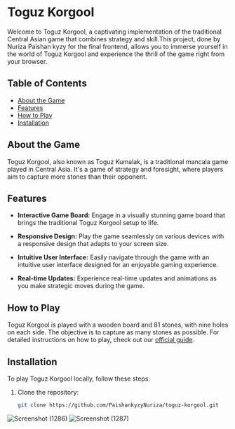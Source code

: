 
# Toguz Korgool

Welcome to Toguz Korgool, a captivating implementation of the traditional Central Asian game that combines strategy and skill.This project, done by Nuriza Paishan kyzy for the final frontend, allows you to immerse yourself in the world of Toguz Korgool and experience the thrill of the game right from your browser. 

## Table of Contents

- [About the Game](#about-the-game)
- [Features](#features)
- [How to Play](#how-to-play)
- [Installation](#installation)

## About the Game

Toguz Korgool, also known as Toguz Kumalak, is a traditional mancala game played in Central Asia. It's a game of strategy and foresight, where players aim to capture more stones than their opponent.

## Features

- **Interactive Game Board:** Engage in a visually stunning game board that brings the traditional Toguz Korgool setup to life.

- **Responsive Design:** Play the game seamlessly on various devices with a responsive design that adapts to your screen size.

- **Intuitive User Interface:** Easily navigate through the game with an intuitive user interface designed for an enjoyable gaming experience.

- **Real-time Updates:** Experience real-time updates and animations as you make strategic moves during the game.

## How to Play

Toguz Korgool is played with a wooden board and 81 stones, with nine holes on each side. The objective is to capture as many stones as possible. For detailed instructions on how to play, check out our [official guide](https://ru.sputnik.kg/20230831/toguz-korgool-igra-pravila-1077824986.html?ysclid=lq480hjp1683280351).

## Installation

To play Toguz Korgool locally, follow these steps:

1. Clone the repository:

   ```bash
   git clone https://github.com/PaishankyzyNuriza/toguz-korgool.git

![Screenshot (1286)](https://github.com/PaishankyzyNuriza/toguz-korgool/assets/73305001/f92d9892-527f-4253-aad7-d09cf0d92408)
![Screenshot (1287)](https://github.com/PaishankyzyNuriza/toguz-korgool/assets/73305001/1a641bd4-7a9e-42ea-8627-f16d01387e01)
